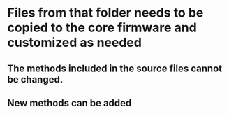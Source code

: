 # Files from that folder needs to be copied to the core firmware and customized as needed
## The methods included in the source files cannot be changed. 
## New methods can be added
